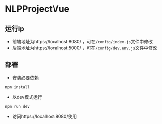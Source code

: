 # NLPProjectVue
## 运行ip
+ 前端地址为https://localhost:8080/ ，可在`/config/index.js`文件中修改
+ 后端地址为https://localhost:5000/ ，可在`/config/dev.env.js`文件中修改

## 部署
+ 安装必要依赖
```
npm install
```
+ 以dev模式运行
```
npm run dev
```
+ 访问https://localhost:8080/使用
